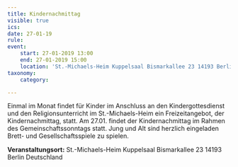 ```yaml
---
title: Kindernachmittag
visible: true
ics: 
date: 27-01-19
rule: 
event:
	start: 27-01-2019 13:00
	end: 27-01-2019 15:00
	location: 'St.-Michaels-Heim Kuppelsaal Bismarkallee 23 14193 Berlin Deutschland'
taxonomy:
	category: 

---
```

Einmal im Monat findet für Kinder im Anschluss an den Kindergottesdienst und den Religionsunterricht im St.-Michaels-Heim ein Freizeitangebot, der Kindernachmittag, statt. Am 27.01. findet der Kindernachmittag im Rahmen des Gemeinschaftssonntags statt. Jung und Alt sind herzlich eingeladen Brett- und Gesellschaftsspiele zu spielen.


**Veranstaltungsort:** St.-Michaels-Heim
Kuppelsaal
Bismarkallee 23
14193 Berlin
Deutschland

